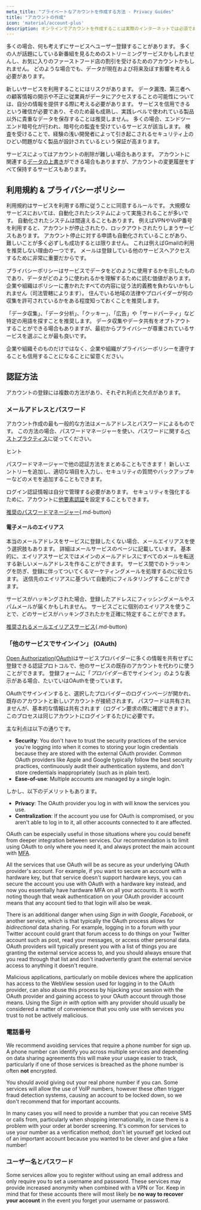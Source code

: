 ```yaml
---
meta_title: "プライベートなアカウントを作成する方法 - Privacy Guides"
title: "アカウントの作成"
icon: 'material/account-plus'
description: オンラインでアカウントを作成することは実際のインターネットでは必須であり、プライベートなものであることを確認するために以下のステップに従ってください。
---
```


多くの場合、何も考えずにサービスへユーザー登録することがあります。 多くの人が話題にしている新番組を見るためのストリーミングサービスかもしれませんし、お気に入りのファーストフード店の割引を受けるためのアカウントかもしれません。 どのような場合でも、データが現在および将来及ぼす影響を考える必要があります。

新しいサービスを利用することにはリスクがあります。 データ漏洩、第三者への顧客情報の開示や不正に従業員がデータにアクセスすることの可能性については、自分の情報を提供する際に考える必要があります。 サービスを信用できるという確信が必要であり、そのため最も成熟し、実践レベルで使われている製品以外に貴重なデータを保存することは推奨しません。 多くの場合、エンドツーエンド暗号化が行われ、暗号化の監査を受けているサービスが該当します。 検査を受けることで、経験の浅い開発者によって引き起こされるセキュリティ上のひどい問題がなく製品が設計されているという保証が高まります。

サービスによってはアカウントの削除が難しい場合もあります。 アカウントに関連する[データの上書き](account-deletion.md#overwriting-account-information)ができる場合もありますが、アカウントの変更履歴をすべて保持するサービスもあります。

## 利用規約 & プライバシーポリシー

利用規約はサービスを利用する際に従うことに同意するルールです。 大規模なサービスにおいては、自動化されたシステムによって実施されることが多いです。 自動化されたシステムは間違えることもあります。 例えばVPNやVoIP番号を利用すると、アカウントが停止されたり、ロックアウトされたりしまうサービスもあります。 アカウント停止に対する申請も自動化されていることがあり、難しいことが多く必ずしも成功するとは限りません。 これは例えばGmailの利用を推奨しない理由の一つです。 メールは登録している他のサービスへアクセスするために非常に重要だからです。

プライバシーポリシーはサービスでデータをどのように使用するかを示したものであり、データがどのように使われるかを理解するために読む価値があります。 企業や組織はポリシーに書かれたすべての内容に従う法的義務を負わないかもしれません（司法管轄によります）。 住んでいる地域の法律やプロバイダーが何の収集を許可されているかをある程度知っておくことを推奨します。

「データ収集」、「データ分析」、「クッキー」、「広告」や「サードパーティ」など特定の用語を探すことを推奨します。 データ収集やデータ共有をオプトアウトすることができる場合もありますが、最初からプライバシーが尊重されているサービスを選ぶことが最も良いです。

企業や組織そのものだけではなく、企業や組織がプライバシーポリシーを遵守することも信用することになることに留意ください。

## 認証方法

アカウントの登録には複数の方法があり、それぞれ利点と欠点があります。

### メールアドレスとパスワード

アカウント作成の最も一般的な方法はメールアドレスとパスワードによるものです。 この方法の場合、パスワードマネージャーを使い、パスワードに関する[ベストプラクティス](passwords-overview.md)に従ってください。

<div class="admonition tip" markdown>
<p class="admonition-title">ヒント</p>

パスワードマネージャーで他の認証方法をまとめることもできます！ 新しいエントリーを追加し、適切な項目を入力し、セキュリティの質問やバックアップキーなどのメモを追加することもできます。

</div>

ログイン認証情報は自分で管理する必要があります。 セキュリティを強化するために、アカウントに[他要素認証](multi-factor-authentication.md)を設定することもできます。

[推奨のパスワードマネージャー](../passwords.md ""){.md-button}

#### 電子メールのエイリアス

本当のメールアドレスをサービスに登録したくない場合、メールエイリアスを使う選択肢もあります。 詳細はメールサービスのページに記載しています。 基本的に、エイリアスサービスではメインのメールアドレスにすべてのメールを転送する新しいメールアドレスを作ることができます。 サービス間でのトラッキングを防ぎ、登録に伴ってついてくるマーケティングメールを処理するのに役立ちます。 送信先のエイリアスに基づいて自動的にフィルタリングすることができます。

サービスがハッキングされた場合、登録したアドレスにフィッシングメールやスパムメールが届くかもしれません。 サービスごとに個別のエイリアスを使うことで、どのサービスがハッキングされたかを正確に特定することができます。

[推奨されるメールエイリアスサービス](../email-aliasing.md ""){.md-button}

### 「他のサービスでサインイン」 (OAuth)

[Open Authorization(OAuth)](https://en.wikipedia.org/wiki/OAuth)はサービスプロバイダーに多くの情報を共有せずに登録できる認証プロトコルで、他のサービスの既存のアカウントを代わりに使うことができます。 登録フォームに「*プロバイダー名*でサインイン」のような表示がある場合、たいていはOAuthを使っています。

OAuthでサインインすると、選択したプロバイダーのログインページが開かれ、既存のアカウントと新しいアカウントが接続されます。 パスワードは共有されませんが、基本的な情報は共有されます（ログイン要求の際に確認できます）。 このプロセスは同じアカウントにログインするたびに必要です。

主な利点は以下の通りです。

- **Security**: You don't have to trust the security practices of the service you're logging into when it comes to storing your login credentials because they are stored with the external OAuth provider. Common OAuth providers like Apple and Google typically follow the best security practices, continuously audit their authentication systems, and don't store credentials inappropriately (such as in plain text).
- **Ease-of-use**: Multiple accounts are managed by a single login.

しかし、以下のデメリットもあります。

- **Privacy**: The OAuth provider you log in with will know the services you use.
- **Centralization**: If the account you use for OAuth is compromised, or you aren't able to log in to it, all other accounts connected to it are affected.

OAuth can be especially useful in those situations where you could benefit from deeper integration between services. Our recommendation is to limit using OAuth to only where you need it, and always protect the main account with [MFA](multi-factor-authentication.md).

All the services that use OAuth will be as secure as your underlying OAuth provider's account. For example, if you want to secure an account with a hardware key, but that service doesn't support hardware keys, you can secure the account you use with OAuth with a hardware key instead, and now you essentially have hardware MFA on all your accounts. It is worth noting though that weak authentication on your OAuth provider account means that any account tied to that login will also be weak.

There is an additional danger when using *Sign in with Google*, *Facebook*, or another service, which is that typically the OAuth process allows for *bidirectional* data sharing. For example, logging in to a forum with your Twitter account could grant that forum access to do things on your Twitter account such as post, read your messages, or access other personal data. OAuth providers will typically present you with a list of things you are granting the external service access to, and you should always ensure that you read through that list and don't inadvertently grant the external service access to anything it doesn't require.

Malicious applications, particularly on mobile devices where the application has access to the WebView session used for logging in to the OAuth provider, can also abuse this process by hijacking your session with the OAuth provider and gaining access to your OAuth account through those means. Using the *Sign in with* option with any provider should usually be considered a matter of convenience that you only use with services you trust to not be actively malicious.

### 電話番号

We recommend avoiding services that require a phone number for sign up. A phone number can identify you across multiple services and depending on data sharing agreements this will make your usage easier to track, particularly if one of those services is breached as the phone number is often **not** encrypted.

You should avoid giving out your real phone number if you can. Some services will allow the use of VoIP numbers, however these often trigger fraud detection systems, causing an account to be locked down, so we don't recommend that for important accounts.

In many cases you will need to provide a number that you can receive SMS or calls from, particularly when shopping internationally, in case there is a problem with your order at border screening. It's common for services to use your number as a verification method; don't let yourself get locked out of an important account because you wanted to be clever and give a fake number!

### ユーザー名とパスワード

Some services allow you to register without using an email address and only require you to set a username and password. These services may provide increased anonymity when combined with a VPN or Tor. Keep in mind that for these accounts there will most likely be **no way to recover your account** in the event you forget your username or password.
